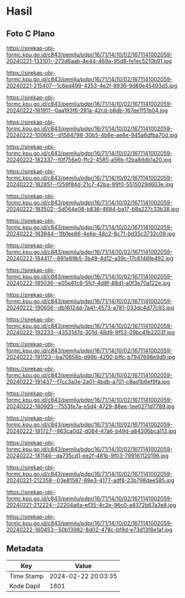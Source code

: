 # Hasil

## Foto C Plano

https://sirekap-obj-formc.kpu.go.id/c843/pemilu/pdpr/16/71/14/10/02/1671141002059-20240221-133101--273d6aab-4e44-469a-95d8-fe1ec5210b91.jpg

https://sirekap-obj-formc.kpu.go.id/c843/pemilu/pdpr/16/71/14/10/02/1671141002059-20240221-215407--1c6ed499-4253-4e2f-8936-9d80e45493d5.jpg

https://sirekap-obj-formc.kpu.go.id/c843/pemilu/pdpr/16/71/14/10/02/1671141002059-20240222-181911--0aa193f6-281a-42cd-b8db-167ee1f51b04.jpg

https://sirekap-obj-formc.kpu.go.id/c843/pemilu/pdpr/16/71/14/10/02/1671141002059-20240222-100655--d1584798-30b5-4b6e-ae8e-945a6dfba70d.jpg

https://sirekap-obj-formc.kpu.go.id/c843/pemilu/pdpr/16/71/14/10/02/1671141002059-20240222-182337--f0f756e0-ffc2-4585-a56b-f2ba8ddb1a20.jpg

https://sirekap-obj-formc.kpu.go.id/c843/pemilu/pdpr/16/71/14/10/02/1671141002059-20240222-182851--f259f84d-21c7-42ba-99f0-5515029d603e.jpg

https://sirekap-obj-formc.kpu.go.id/c843/pemilu/pdpr/16/71/14/10/02/1671141002059-20240222-183502--5d064e08-b836-4684-ba17-b8a227c33b38.jpg

https://sirekap-obj-formc.kpu.go.id/c843/pemilu/pdpr/16/71/14/10/02/1671141002059-20240222-183944--1fb1ee86-4e6e-48c2-8c71-bd35c3732c09.jpg

https://sirekap-obj-formc.kpu.go.id/c843/pemilu/pdpr/16/71/14/10/02/1671141002059-20240222-184417--691e89b5-3b49-4d12-a39c-17c6146fe492.jpg

https://sirekap-obj-formc.kpu.go.id/c843/pemilu/pdpr/16/71/14/10/02/1671141002059-20240222-185036--e05e81c6-5fcf-4d8f-88d1-a0f3e70a122e.jpg

https://sirekap-obj-formc.kpu.go.id/c843/pemilu/pdpr/16/71/14/10/02/1671141002059-20240222-190656--db1812dd-7a41-4573-a781-033dc4d77c93.jpg

https://sirekap-obj-formc.kpu.go.id/c843/pemilu/pdpr/16/71/14/10/02/1671141002059-20240222-192233--43531d7d-301d-48d9-9f53-09bc41b2203f.jpg

https://sirekap-obj-formc.kpu.go.id/c843/pemilu/pdpr/16/71/14/10/02/1671141002059-20240222-191123--ba70858b-d99b-4200-bffc-b7947698e9d9.jpg

https://sirekap-obj-formc.kpu.go.id/c843/pemilu/pdpr/16/71/14/10/02/1671141002059-20240222-191437--f7cc3a0e-2a01-4bdb-a701-c8ad1b6ef9fa.jpg

https://sirekap-obj-formc.kpu.go.id/c843/pemilu/pdpr/16/71/14/10/02/1671141002059-20240222-180925--7553fe7a-e5d4-4729-88ee-1ee0271d7789.jpg

https://sirekap-obj-formc.kpu.go.id/c843/pemilu/pdpr/16/71/14/10/02/1671141002059-20240222-181727--963ca0d2-d084-47a6-b49d-a84306bca113.jpg

https://sirekap-obj-formc.kpu.go.id/c843/pemilu/pdpr/16/71/14/10/02/1671141002059-20240222-181146--da735cd1-ee2f-481b-9f03-799161120196.jpg

https://sirekap-obj-formc.kpu.go.id/c843/pemilu/pdpr/16/71/14/10/02/1671141002059-20240221-212358--03e81587-89e3-4177-adf8-23b798dee585.jpg

https://sirekap-obj-formc.kpu.go.id/c843/pemilu/pdpr/16/71/14/10/02/1671141002059-20240221-212224--22204a6a-ef35-4c2e-96c0-a8372b67a3e8.jpg

https://sirekap-obj-formc.kpu.go.id/c843/pemilu/pdpr/16/71/14/10/02/1671141002059-20240222-180453--50b13982-8d02-478c-bf9d-e73d13f8e1af.jpg


## Metadata

| Key        | Value               |
| ---------- | ------------------- |
| Time Stamp | 2024-02-22 20:03:35 |
| Kode Dapil | 1601                |



